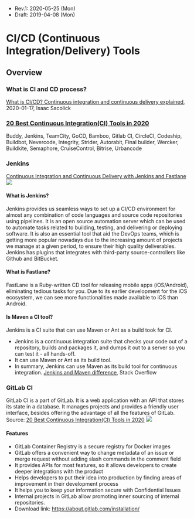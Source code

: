* Rev.1: 2020-05-25 (Mon)
* Draft: 2019-04-08 (Mon)
# CI/CD (Continuous Integration/Delivery) Tools

## Overview
### What is CI and CD process?
[What is CI/CD? Continuous integration and continuous delivery explained](https://www.infoworld.com/article/3271126/what-is-cicd-continuous-integration-and-continuous-delivery-explained.html), 2020-01-17, Isaac Sacolick

### [20 Best Continuous Integration(CI) Tools in 2020](https://www.guru99.com/top-20-continuous-integration-tools.html)
Buddy, Jenkins, TeamCity, GoCD, Bamboo, Gitlab CI, CircleCI, Codeship, Buildbot, Nevercode, Integrity, Strider, Autorabit, Final builder, Wercker, Buildkite, Semaphore, CruiseControl, Bitrise, Urbancode

### Jenkins
[Continuous Integration and Continuous Delivery with Jenkins and Fastlane](https://www.appcoda.com/ci-cd-jenkins-fastlane/)
<img src="https://www.appcoda.com/wp-content/uploads/2018/09/02-1024x576.jpg">
#### What is Jenkins?
Jenkins provides us seamless ways to set up a CI/CD environment for almost any combination of code languages and source code repositories using pipelines. It is an open source automation server which can be used to automate tasks related to building, testing, and delivering or deploying software. It is also an essential tool that aid the DevOps teams, which is getting more popular nowadays due to the increasing amount of projects we manage at a given period, to ensure their high quality deliverables. Jenkins has plugins that integrates with third-party source-controllers like Github and BitBucket.

#### What is Fastlane?
FastLane is a Ruby-written CD tool for releasing mobile apps (iOS/Android), eliminating tedious tasks for you. Due to its earlier development for the iOS ecosystem, we can see more functionalities made available to iOS than Android.

#### Is Maven a CI tool?
Jenkins is a CI suite that can use Maven or Ant as a build took for CI.

* Jenkins is a continuous integration suite that checks your code out of a repository, builds and packages it, and dumps it out to a server so you can test it - all hands-off.
* It can use Maven or Ant as its build tool.
* In summary, Jenkins can use Maven as its build tool for continuous integration.
[Jenkins and Maven difference](https://stackoverflow.com/questions/10834262/jenkins-and-maven-difference), Stack Overflow

### GitLab CI
GitLab CI is a part of GitLab. It is a web application with an API that stores its state in a database. It manages projects and provides a friendly user interface, besides offering the advantage of all the features of GitLab.
Source: [20 Best Continuous Integration(CI) Tools in 2020](https://www.guru99.com/top-20-continuous-integration-tools.html)
<img src="https://www.guru99.com/images/2-2017/072817_0526_Top20Contin6.png">

#### Features
* GitLab Container Registry is a secure registry for Docker images
* GitLab offers a convenient way to change metadata of an issue or merge request without adding slash commands in the comment field
* It provides APIs for most features, so it allows developers to create deeper integrations with the product
* Helps developers to put their idea into production by finding areas of improvement in their development process
* It helps you to keep your information secure with Confidential Issues
* Internal projects in GitLab allow promoting inner sourcing of internal repositories.
* Download link: https://about.gitlab.com/installation/

